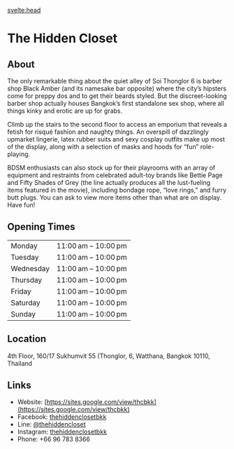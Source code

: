 <script lang="ts">
  import Contact from '$lib/Contact.svelte';
</script>

<svelte:head>

<title>The Hidden Closet on KinkyBangkok.com</title>
<meta name="description" content="Small lingerie and sex shop at Thonglor" />
</svelte:head>

# The Hidden Closet

## About

The only remarkable thing about the quiet alley of Soi Thonglor 6 is barber shop Black Amber (and its namesake bar opposite) where the city’s hipsters come for preppy dos and to get their beards styled. But the discreet-looking barber shop actually houses Bangkok’s first standalone sex shop, where all things kinky and erotic are up for grabs.

Climb up the stairs to the second floor to access an emporium that reveals a fetish for  risqué fashion and naughty things. An overspill of dazzlingly upmarket lingerie, latex rubber suits and sexy cosplay outfits make up most of the display, along with a selection of masks and hoods for “fun” role-playing.

BDSM enthusiasts can also stock up for their playrooms with an array of equipment and restraints from celebrated adult-toy brands like Bettie Page and Fifty Shades of Grey (the line actually produces all the lust-fueling items featured in the movie), including  bondage rope, “love rings,” and furry butt plugs. You can ask to view more items other than what are on display. Have fun!

## Opening Times

|          | | 
|--------------|-----------|
| Monday | 11:00 am – 10:00 pm |
| Tuesday | 11:00 am – 10:00 pm |
| Wednesday | 11:00 am – 10:00 pm |
| Thursday | 11:00 am – 10:00 pm |
| Friday | 11:00 am – 10:00 pm |
| Saturday | 11:00 am – 10:00 pm |
| Sunday | 11:00 am – 10:00 pm |

## Location

4th Floor, 160/17 Sukhumvit 55 (Thonglor, 6, Watthana, Bangkok 10110, Thailand

## Links

- Website: [https://sites.google.com/view/thcbkk](https://sites.google.com/view/thcbkk)
- Facebook: [thehiddenclosetbkk](https://www.facebook.com/thehiddenclosetbkk)
- Line: [@thehiddencloset](https://lin.ee/oT8MEdF)
- Instagram: [thehiddenclosetbkk](https://www.instagram.com/p/BMv0oVXgvoH)
- Phone: +66 96 783 8366

<Contact />
